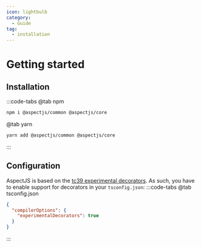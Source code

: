 ```yaml
---
icon: lightbulb
category:
  - Guide
tag:
  - installation
---
```


# Getting started

## <i class="fa fa-download"></i> Installation

:::code-tabs
@tab npm

```bash
npm i @aspectjs/common @aspectjs/core
```

@tab yarn

```bash
yarn add @aspectjs/common @aspectjs/core
```

:::

## <i class="fa fa-cog"></i> Configuration

AspectJS is based on the [tc39 experimental decorators](https://github.com/tc39/proposal-decorators). As such, you have to enable support for decorators in your `tsconfig.json`:
:::code-tabs
@tab tsconfig.json

```json
{
  "compilerOptions": {
    "experimentalDecorators": true
  }
}
```

:::
